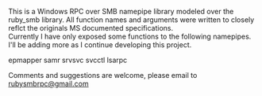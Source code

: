 This is a Windows RPC over SMB namepipe library modeled over the ruby_smb library.
All function names and arguments were written to closely reflct the originals MS documented specifications.             
Currently I have only exposed some functions to the following namepipes.  I'll be adding more as I continue developing this project.  

epmapper
samr
srvsvc
svcctl
lsarpc  

Comments and suggestions are welcome, please email to rubysmbrpc@gmail.com  

       
          
